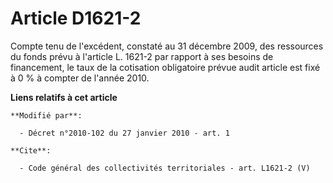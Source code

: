 # Article D1621-2

Compte tenu de l'excédent, constaté au 31 décembre 2009, des ressources du fonds prévu à l'article L. 1621-2 par rapport à
ses besoins de financement, le taux de la cotisation obligatoire prévue audit article est fixé à 0 % à compter de l'année
2010.

**Liens relatifs à cet article**

	**Modifié par**:

	  - Décret n°2010-102 du 27 janvier 2010 - art. 1

	**Cite**:

	  - Code général des collectivités territoriales - art. L1621-2 (V)

